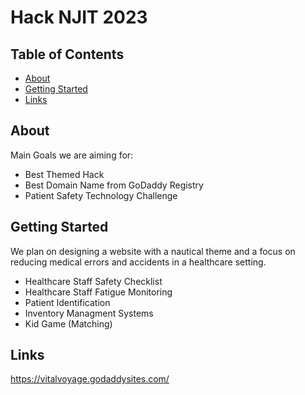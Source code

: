 # Hack NJIT 2023

## Table of Contents

- [About](#about)
- [Getting Started](#getting-started)
- [Links](#links)

## About
Main Goals we are aiming for:
- Best Themed Hack 
- Best Domain Name from GoDaddy Registry 
- Patient Safety Technology Challenge 

## Getting Started

We plan on designing a website with a nautical theme and a focus on reducing medical errors and accidents in a healthcare setting.
- Healthcare Staff Safety Checklist
- Healthcare Staff Fatigue Monitoring
- Patient Identification 
- Inventory Managment Systems
- Kid Game (Matching)

## Links

https://vitalvoyage.godaddysites.com/
